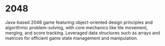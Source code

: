 # 2048
Java-based 2048 game featuring object-oriented design principles and algorithmic problem-solving, with core mechanics like tile movement, merging, and score tracking. Leveraged data structures such as arrays and matrices for efficient game state management and manipulation.
